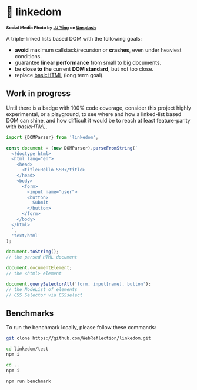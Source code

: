 # 🔗 linkedom

<sup>**Social Media Photo by [JJ Ying](https://unsplash.com/@jjying) on [Unsplash](https://unsplash.com/)**</sup>

A triple-linked lists based DOM with the following goals:

  * **avoid** maximum callstack/recursion or **crashes**, even under heaviest conditions.
  * guarantee **linear performance** from small to big documents.
  * be **close to the** current **DOM standard**, but not too close.
  * replace [basicHTML](https://github.com/WebReflection/basicHTML#readme) (long term goal).

## Work in progress

Until there is a badge with 100% code coverage, consider this project highly experimental, or a playground, to see where and how a linked-list based DOM can shine, and how difficult it would be to reach at least feature-parity with *basicHTML*.

```js
import {DOMParser} from 'linkedom';

const document = (new DOMParser).parseFromString(`
  <!doctype html>
  <html lang="en">
    <head>
      <title>Hello SSR</title>
    </head>
    <body>
      <form>
        <input name="user">
        <button>
          Submit
        </button>
      </form>
    </body>
  </html>
  `,
  'text/html'
);

document.toString();
// the parsed HTML document

document.documentElement;
// the <html> element

document.querySelectorAll('form, input[name], button');
// the NodeList of elements
// CSS Selector via CSSselect
```

## Benchmarks

To run the benchmark locally, please follow these commands:

```sh
git clone https://github.com/WebReflection/linkedom.git

cd linkedom/test
npm i

cd ..
npm i

npm run benchmark
```

